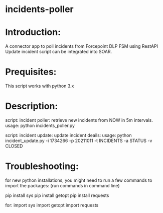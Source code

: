 # incidents-poller
Introduction:
=============
A connector app to poll incidents from Forcepoint DLP FSM using RestAPI
Update incident script can be integrated into SOAR.

Prequisites: 
============
This script works with python 3.x

Description: 
============
script:
incident poller: retrieve new incidents from NOW in 5m intervals.
usage:
python incidents_poller.py

script:
incident update: update incident deails: 
usage:
python incident_update.py  -i 1734266 -p 20211011 -t INCIDENTS -a STATUS -v CLOSED

Troubleshooting:
================

for new python installations, you might need to run a few commands to import the packages: (run commands in command line)

pip install sys
pip install getopt
pip install requests

for:
import sys
import getopt
import requests

